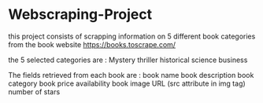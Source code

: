 # Webscraping-Project
this project consists of scrapping information on 5 different book categories from the book website https://books.toscrape.com/



the 5 selected categories are : 
                                Mystery
                                thriller 
                                historical
                                science
                                business

The fields retrieved from each book are : 
                                book name
                                book description
                                book category
                                book price
                                availability
                                book image URL (src attribute in img tag)
                                number of stars
